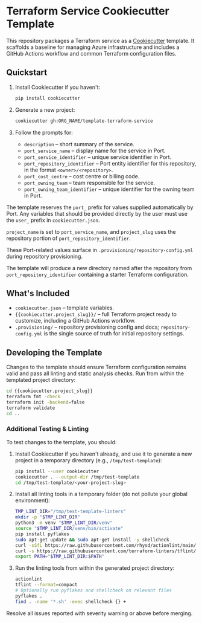 # Terraform Service Cookiecutter Template

This repository packages a Terraform service as a [Cookiecutter](https://cookiecutter.readthedocs.io/) template. It scaffolds a baseline for managing Azure infrastructure and includes a GitHub Actions workflow and common Terraform configuration files.

## Quickstart

1. Install Cookiecutter if you haven't:

   ```bash
   pip install cookiecutter
   ```

2. Generate a new project:

   ```bash
   cookiecutter gh:ORG_NAME/template-terraform-service
   ```

3. Follow the prompts for:
   - `description` – short summary of the service.
   - `port_service_name` – display name for the service in Port.
   - `port_service_identifier` – unique service identifier in Port.
   - `port_repository_identifier` – Port entity identifier for this repository, in the format `<owner>/<repository>`.
   - `port_cost_centre` – cost centre or billing code.
   - `port_owning_team` – team responsible for the service.
   - `port_owning_team_identifier` – unique identifier for the owning team in Port.

The template reserves the `port_` prefix for values supplied automatically by Port. Any variables that should be provided directly by the user must use the `user_` prefix in `cookiecutter.json`.

`project_name` is set to `port_service_name`, and `project_slug` uses the repository portion of `port_repository_identifier`.

These Port-related values surface in `.provisioning/repository-config.yml` during repository provisioning.

The template will produce a new directory named after the repository from `port_repository_identifier` containing a starter Terraform configuration.

## What's Included

- `cookiecutter.json` – template variables.
- `{{cookiecutter.project_slug}}/` – full Terraform project ready to customize, including a GitHub Actions workflow.
- `.provisioning/` – repository provisioning config and docs; `repository-config.yml` is the single source of truth for initial repository settings.

## Developing the Template


Changes to the template should ensure Terraform configuration remains valid and pass all linting and static analysis checks. Run from within the templated project directory:

```bash
cd {{cookiecutter.project_slug}}
terraform fmt -check
terraform init -backend=false
terraform validate
cd ..
```

### Additional Testing & Linting

To test changes to the template, you should:

1. Install Cookiecutter if you haven't already, and use it to generate a new project in a temporary directory (e.g., `/tmp/test-template`):

   ```bash
   pip install --user cookiecutter
   cookiecutter . --output-dir /tmp/test-template
   cd /tmp/test-template/<your-project-slug>
   ```

2. Install all linting tools in a temporary folder (do not pollute your global environment):

   ```bash
   TMP_LINT_DIR="/tmp/test-template-linters"
   mkdir -p "$TMP_LINT_DIR"
   python3 -m venv "$TMP_LINT_DIR/venv"
   source "$TMP_LINT_DIR/venv/bin/activate"
   pip install pyflakes
   sudo apt-get update && sudo apt-get install -y shellcheck
   curl -sSfL https://raw.githubusercontent.com/rhysd/actionlint/main/scripts/download-actionlint.bash | bash -s -- -b "$TMP_LINT_DIR"
   curl -s https://raw.githubusercontent.com/terraform-linters/tflint/master/install_linux.sh | bash -s -- -b "$TMP_LINT_DIR"
   export PATH="$TMP_LINT_DIR:$PATH"
   ```

3. Run the linting tools from within the generated project directory:

   ```bash
   actionlint
   tflint --format=compact
   # Optionally run pyflakes and shellcheck on relevant files
   pyflakes .
   find . -name '*.sh' -exec shellcheck {} +
   ```

Resolve all issues reported with severity warning or above before merging.

